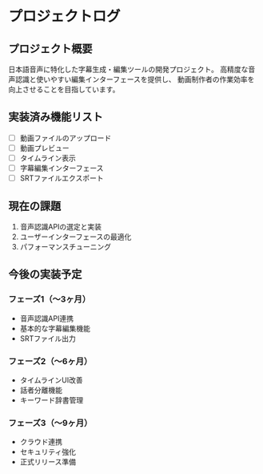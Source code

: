 # プロジェクトログ

## プロジェクト概要
日本語音声に特化した字幕生成・編集ツールの開発プロジェクト。
高精度な音声認識と使いやすい編集インターフェースを提供し、
動画制作者の作業効率を向上させることを目指しています。

## 実装済み機能リスト
- [ ] 動画ファイルのアップロード
- [ ] 動画プレビュー
- [ ] タイムライン表示
- [ ] 字幕編集インターフェース
- [ ] SRTファイルエクスポート

## 現在の課題
1. 音声認識APIの選定と実装
2. ユーザーインターフェースの最適化
3. パフォーマンスチューニング

## 今後の実装予定
### フェーズ1（〜3ヶ月）
- 音声認識API連携
- 基本的な字幕編集機能
- SRTファイル出力

### フェーズ2（〜6ヶ月）
- タイムラインUI改善
- 話者分離機能
- キーワード辞書管理

### フェーズ3（〜9ヶ月）
- クラウド連携
- セキュリティ強化
- 正式リリース準備